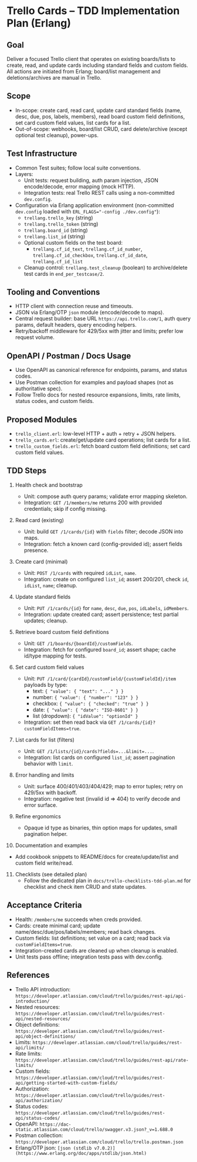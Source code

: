 Trello Cards – TDD Implementation Plan (Erlang)
===============================================

Goal
----
Deliver a focused Trello client that operates on existing boards/lists to create, read, and update cards including standard fields and custom fields. All actions are initiated from Erlang; board/list management and deletions/archives are manual in Trello.

Scope
-----
- In-scope: create card, read card, update card standard fields (name, desc, due, pos, labels, members), read board custom field definitions, set card custom field values, list cards for a list.
- Out-of-scope: webhooks, board/list CRUD, card delete/archive (except optional test cleanup), power-ups.

Test Infrastructure
-------------------
- Common Test suites; follow local suite conventions.
- Layers:
  - Unit tests: request building, auth param injection, JSON encode/decode, error mapping (mock HTTP).
  - Integration tests: real Trello REST calls using a non-committed `dev.config`.
- Configuration via Erlang application environment (non-committed `dev.config` loaded with `ERL_FLAGS="-config ./dev.config"`):
  - `trellang.trello_key` (string)
  - `trellang.trello_token` (string)
  - `trellang.board_id` (string)
  - `trellang.list_id` (string)
  - Optional custom fields on the test board:
    - `trellang.cf_id_text`, `trellang.cf_id_number`, `trellang.cf_id_checkbox`, `trellang.cf_id_date`, `trellang.cf_id_list`
  - Cleanup control: `trellang.test_cleanup` (boolean) to archive/delete test cards in `end_per_testcase/2`.

Tooling and Conventions
-----------------------
- HTTP client with connection reuse and timeouts.
- JSON via Erlang/OTP `json` module (encode/decode to maps).
- Central request builder: base URL `https://api.trello.com/1`, auth query params, default headers, query encoding helpers.
- Retry/backoff middleware for 429/5xx with jitter and limits; prefer low request volume.

OpenAPI / Postman / Docs Usage
------------------------------
- Use OpenAPI as canonical reference for endpoints, params, and status codes.
- Use Postman collection for examples and payload shapes (not as authoritative spec).
- Follow Trello docs for nested resource expansions, limits, rate limits, status codes, and custom fields.

Proposed Modules
----------------
- `trello_client.erl`: low-level HTTP + auth + retry + JSON helpers.
- `trello_cards.erl`: create/get/update card operations; list cards for a list.
- `trello_custom_fields.erl`: fetch board custom field definitions; set card custom field values.

TDD Steps
---------
1) Health check and bootstrap
   - Unit: compose auth query params; validate error mapping skeleton.
   - Integration: `GET /1/members/me` returns 200 with provided credentials; skip if config missing.

2) Read card (existing)
   - Unit: build `GET /1/cards/{id}` with `fields` filter; decode JSON into maps.
   - Integration: fetch a known card (config-provided id); assert fields presence.

3) Create card (minimal)
   - Unit: `POST /1/cards` with required `idList`, `name`.
   - Integration: create on configured `list_id`; assert 200/201, check `id`, `idList`, `name`; cleanup.

4) Update standard fields
   - Unit: `PUT /1/cards/{id}` for `name`, `desc`, `due`, `pos`, `idLabels`, `idMembers`.
   - Integration: update created card; assert persistence; test partial updates; cleanup.

5) Retrieve board custom field definitions
   - Unit: `GET /1/boards/{boardId}/customFields`.
   - Integration: fetch for configured `board_id`; assert shape; cache id/type mapping for tests.

6) Set card custom field values
   - Unit: `PUT /1/card/{cardId}/customField/{customFieldId}/item` payloads by type:
     - text: `{ "value": { "text": "..." } }`
     - number: `{ "value": { "number": "123" } }`
     - checkbox: `{ "value": { "checked": "true" } }`
     - date: `{ "value": { "date": "ISO-8601" } }`
     - list (dropdown): `{ "idValue": "optionId" }`
   - Integration: set then read back via `GET /1/cards/{id}?customFieldItems=true`.

7) List cards for list (filters)
   - Unit: `GET /1/lists/{id}/cards?fields=...&limit=...`.
   - Integration: list cards on configured `list_id`; assert pagination behavior with `limit`.

8) Error handling and limits
   - Unit: surface 400/401/403/404/429; map to error tuples; retry on 429/5xx with backoff.
   - Integration: negative test (invalid id => 404) to verify decode and error surface.

9) Refine ergonomics
   - Opaque id type as binaries, thin option maps for updates, small pagination helper.

10) Documentation and examples
   - Add cookbook snippets to README/docs for create/update/list and custom field write/read.

11) Checklists (see detailed plan)
    - Follow the dedicated plan in `docs/trello-checklists-tdd-plan.md` for checklist and check item CRUD and state updates.

Acceptance Criteria
-------------------
- Health: `/members/me` succeeds when creds provided.
- Cards: create minimal card; update name/desc/due/pos/labels/members; read back changes.
- Custom fields: list definitions; set value on a card; read back via `customFieldItems=true`.
- Integration-created cards are cleaned up when cleanup is enabled.
- Unit tests pass offline; integration tests pass with dev.config.

References
----------
- Trello API introduction: `https://developer.atlassian.com/cloud/trello/guides/rest-api/api-introduction/`
- Nested resources: `https://developer.atlassian.com/cloud/trello/guides/rest-api/nested-resources/`
- Object definitions: `https://developer.atlassian.com/cloud/trello/guides/rest-api/object-definitions/`
- Limits: `https://developer.atlassian.com/cloud/trello/guides/rest-api/limits/`
- Rate limits: `https://developer.atlassian.com/cloud/trello/guides/rest-api/rate-limits/`
- Custom fields: `https://developer.atlassian.com/cloud/trello/guides/rest-api/getting-started-with-custom-fields/`
- Authorization: `https://developer.atlassian.com/cloud/trello/guides/rest-api/authorization/`
- Status codes: `https://developer.atlassian.com/cloud/trello/guides/rest-api/status-codes/`
- OpenAPI: `https://dac-static.atlassian.com/cloud/trello/swagger.v3.json?_v=1.688.0`
- Postman collection: `https://developer.atlassian.com/cloud/trello/trello.postman.json`
- Erlang/OTP json: `[json (stdlib v7.0.2)](https://www.erlang.org/doc/apps/stdlib/json.html)`


